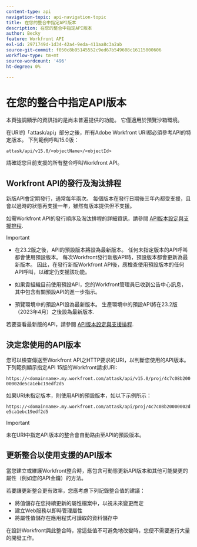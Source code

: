 ```yaml
---
content-type: api
navigation-topic: api-navigation-topic
title: 在您的整合中指定API版本
description: 在您的整合中指定API版本
author: Becky
feature: Workfront API
exl-id: 2971749d-1d34-42a4-9eda-411aa8c3a2ab
source-git-commit: f050c8b95145552c9ed67b549608c16115000606
workflow-type: tm+mt
source-wordcount: '496'
ht-degree: 0%

---
```


# 在您的整合中指定API版本

<span class="preview">本頁強調顯示的資訊指的是尚未普遍提供的功能。 它僅適用於預覽沙箱環境。</span>

在URI的「attask/api」部分之後，所有Adobe Workfront URI都必須參考API的特定版本。 下列範例呼叫15.0版：

`attask/api/v15.0/<objectName>/<objectId>`

請確認您目前支援的所有整合呼叫Workfront API。

## Workfront API的發行及淘汰排程

新版API會定期發行，通常每年兩次。 每個版本在發行日期後三年內都受支援，且會以過時的狀態再支援一年，雖然有版本提供但不支援。

如需Workfront API的發行順序及淘汰排程的詳細資訊，請參閱 [API版本設定與支援排程](../../wf-api/api/api-version-support-schedule.md).

>[!IMPORTANT]
>
>* 在23.2版之後，API的預設版本將設為最新版本。 任何未指定版本的API呼叫都會使用預設版本。 每次Workfront發行新版API時，預設版本都會更新為最新版本。 因此，在發行新版Workfront API後，應檢查使用預設版本的任何API呼叫，以確定仍支援該功能。
>
>* 如果貴組織目前使用預設API，您的Workfront管理員已收到公告中心訊息，其中包含有關預設API的進一步指示。
>
>* <span class="preview">預覽環境中的預設API設為最新版本。 生產環境中的預設API將在23.2版（2023年4月）之後設為最新版本</span>.
>
>若要查看最新版的API，請參閱 [API版本設定與支援排程](../../wf-api/api/api-version-support-schedule.md).


## 決定您使用的API版本

您可以檢查傳送至Workfront API之HTTP要求的URI，以判斷您使用的API版本。 下列範例顯示指定API 15版的Workfront請求URI:

`https://<domainname>.my.workfront.com/attask/api/v15.0/proj/4c7c08b20000002de5ca1ebc19edf2d5`

如果URI未指定版本，則使用API的預設版本，如以下示例所示：

`https://<domainname>.my.workfront.com/attask/api/proj/4c7c08b20000002de5ca1ebc19edf2d5`

>[!IMPORTANT]
>
> 未在URI中指定API版本的整合會自動路由至API的預設版本。

## 更新整合以使用支援的API版本

當您建立或維護Workfront整合時，應包含可動態更新API版本和其他可能變更的屬性（例如您的API金鑰）的方法。

若要讓更新整合更有效率，您應考慮下列記錄整合值的建議：

* 將值儲存在您持續更新的屬性檔案中，以視未來變更而定
* 建立Web服務以即時管理屬性
* 將屬性值儲存在應用程式可讀取的資料儲存中

在設計Workfront與此整合時，當這些值不可避免地改變時，您便不需要進行大量的開發工作。
